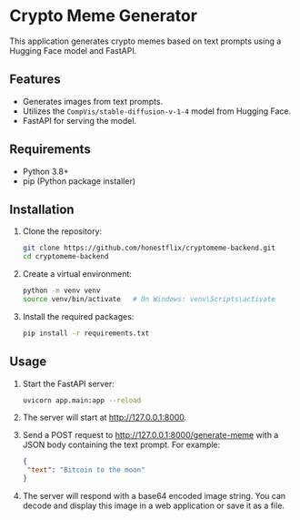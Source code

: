 # Crypto Meme Generator

This application generates crypto memes based on text prompts using a Hugging Face model and FastAPI.

## Features

- Generates images from text prompts.
- Utilizes the `CompVis/stable-diffusion-v-1-4` model from Hugging Face.
- FastAPI for serving the model.

## Requirements

- Python 3.8+
- pip (Python package installer)

## Installation

1. Clone the repository:

   ```bash
   git clone https://github.com/honestflix/cryptomeme-backend.git
   cd cryptomeme-backend

2. Create a virtual environment:
    
   ```bash
   python -m venv venv
   source venv/bin/activate   # On Windows: venv\Scripts\activate

3. Install the required packages:

   ```bash
   pip install -r requirements.txt


## Usage

1. Start the FastAPI server:
   
   ```bash
   uvicorn app.main:app --reload

2. The server will start at http://127.0.0.1:8000.

3. Send a POST request to http://127.0.0.1:8000/generate-meme with a JSON body containing the text prompt. For example:

   ```json
   {
    "text": "Bitcoin to the moon"
   }

4. The server will respond with a base64 encoded image string. You can decode and display this image in a web application or save it as a file.
